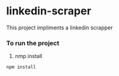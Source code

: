 # linkedin-scraper

This project impliments a linkedin scrapper

### To run the project ### 

  1. nmp install 
```dash 
npm install 
```